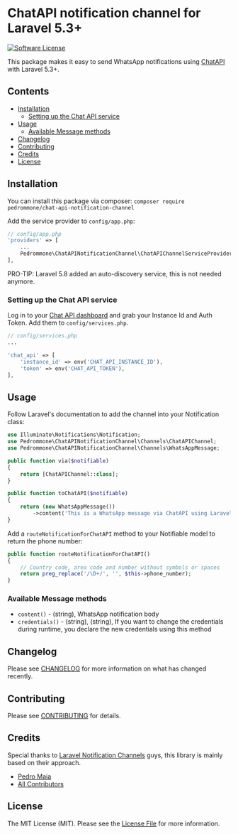 # ChatAPI notification channel for Laravel 5.3+

[![Software License](https://img.shields.io/badge/license-MIT-brightgreen.svg?style=flat-square)](LICENSE.md)

This package makes it easy to send WhatsApp notifications using [ChatAPI](https://chat-api.com) with Laravel 5.3+.

## Contents

- [Installation](#installation)
    - [Setting up the Chat API service](#setting-up-the-Chat-API-service)
- [Usage](#usage)
    - [Available Message methods](#available-message-methods)
- [Changelog](#changelog)
- [Contributing](#contributing)
- [Credits](#credits)
- [License](#license)


## Installation

You can install this package via composer:
`composer require pedrommone/chat-api-notification-channel`

Add the service provider to `config/app.php`:

```php
// config/app.php
'providers' => [
    ...
    Pedrommone\ChatAPINotificationChannel\ChatAPIChannelServiceProvider::class,
],
```

PRO-TIP: Laravel 5.8 added an auto-discovery service, this is not needed anymore.

### Setting up the Chat API service
Log in to your [Chat API dashboard](https://https://app.chat-api.com//) and grab your Instance Id and Auth Token. Add them to `config/services.php`.  

```php
// config/services.php
...

'chat_api' => [
    'instance_id' => env('CHAT_API_INSTANCE_ID'),
    'token' => env('CHAT_API_TOKEN'),
],
```

## Usage

Follow Laravel's documentation to add the channel into your Notification class:

```php
use Illuminate\Notifications\Notification;
use Pedrommone\ChatAPINotificationChannel\Channels\ChatAPIChannel;
use Pedrommone\ChatAPINotificationChannel\Channels\WhatsAppMessage;

public function via($notifiable)
{
    return [ChatAPIChannel::class];
}

public function toChatAPI($notifiable)
{
    return (new WhatsAppMessage())
        ->content('This is a WhatsApp message via ChatAPI using Laravel Notifications!');
}
```  

Add a `routeNotificationForChatAPI` method to your Notifiable model to return the phone number:  

```php
public function routeNotificationForChatAPI()
{
    // Country code, area code and number without symbols or spaces
    return preg_replace('/\D+/', '', $this->phone_number);
}
```    

### Available Message methods

* `content()` - (string), WhatsApp notification body
* `credentials()` - (string), (string), If you want to change the credentials during runtime, you declare the new credentials using this method

## Changelog

Please see [CHANGELOG](CHANGELOG.md) for more information on what has changed recently.

## Contributing

Please see [CONTRIBUTING](CONTRIBUTING.md) for details.

## Credits

Special thanks to [Laravel Notification Channels](http://laravel-notification-channels.com/) guys, this library is mainly based on their approach.

- [Pedro Maia](https://github.com/pedrommone)
- [All Contributors](../../contributors)

## License

The MIT License (MIT). Please see the [License File](LICENSE) for more information.
